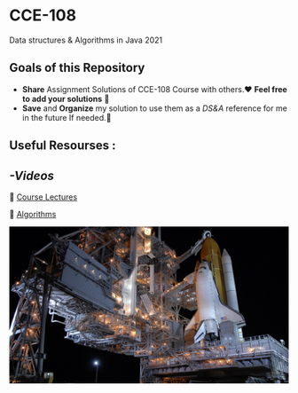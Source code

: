 # CCE-108
Data structures &amp; Algorithms in Java 2021


## Goals of this Repository
- **Share** Assignment Solutions of CCE-108 Course with others.:hearts: **Feel free to add your solutions** :balloon:
- **Save** and **Organize** my solution to use them as a *DS&A* reference for me in the future If needed.:cherry_blossom:



## Useful Resourses :

## *-Videos*


:satellite: [Course Lectures](https://youtube.com/playlist?list=PLxSWBPCr-OIfMb7v6RrrbxOZpBAais7aX)


:satellite: [Algorithms](https://youtube.com/playlist?list=PL6KMWPQP_DM8t5pQmuLlarpmVc47DVXWd)


![](pics/spaceship.jpg)





<!--

Comment

-->

